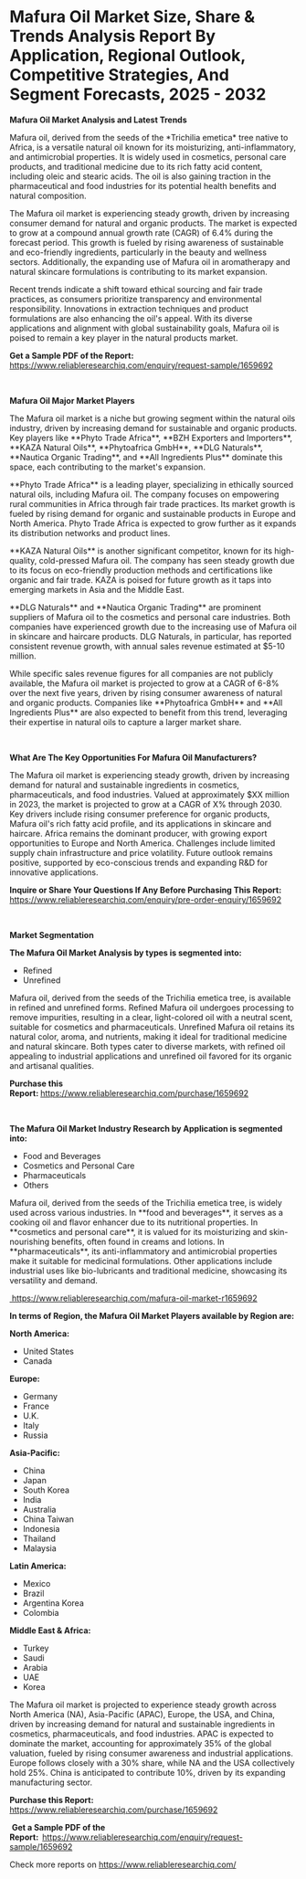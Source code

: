 <p><h1>Mafura Oil Market Size, Share & Trends Analysis Report By Application, Regional Outlook, Competitive Strategies, And Segment Forecasts, 2025 - 2032</h1></p><p><strong>Mafura Oil Market Analysis and Latest Trends</strong></p>
<p><p>Mafura oil, derived from the seeds of the *Trichilia emetica* tree native to Africa, is a versatile natural oil known for its moisturizing, anti-inflammatory, and antimicrobial properties. It is widely used in cosmetics, personal care products, and traditional medicine due to its rich fatty acid content, including oleic and stearic acids. The oil is also gaining traction in the pharmaceutical and food industries for its potential health benefits and natural composition.</p><p>The Mafura oil market is experiencing steady growth, driven by increasing consumer demand for natural and organic products. The market is expected to grow at a compound annual growth rate (CAGR) of 6.4% during the forecast period. This growth is fueled by rising awareness of sustainable and eco-friendly ingredients, particularly in the beauty and wellness sectors. Additionally, the expanding use of Mafura oil in aromatherapy and natural skincare formulations is contributing to its market expansion.</p><p>Recent trends indicate a shift toward ethical sourcing and fair trade practices, as consumers prioritize transparency and environmental responsibility. Innovations in extraction techniques and product formulations are also enhancing the oil's appeal. With its diverse applications and alignment with global sustainability goals, Mafura oil is poised to remain a key player in the natural products market.</p></p>
<p><strong>Get a Sample PDF of the Report:&nbsp;</strong> <a href="https://www.reliableresearchiq.com/enquiry/request-sample/1659692?utm_campaign=2094&utm_medium=2&utm_source=Github&utm_content=ia&utm_term=26012025&utm_id=mafura-oil">https://www.reliableresearchiq.com/enquiry/request-sample/1659692</a></p>
<p>&nbsp;</p>
<p><strong>Mafura Oil Major Market Players</strong></p>
<p><p>The Mafura oil market is a niche but growing segment within the natural oils industry, driven by increasing demand for sustainable and organic products. Key players like **Phyto Trade Africa**, **BZH Exporters and Importers**, **KAZA Natural Oils**, **Phytoafrica GmbH**, **DLG Naturals**, **Nautica Organic Trading**, and **All Ingredients Plus** dominate this space, each contributing to the market's expansion.</p><p>**Phyto Trade Africa** is a leading player, specializing in ethically sourced natural oils, including Mafura oil. The company focuses on empowering rural communities in Africa through fair trade practices. Its market growth is fueled by rising demand for organic and sustainable products in Europe and North America. Phyto Trade Africa is expected to grow further as it expands its distribution networks and product lines.</p><p>**KAZA Natural Oils** is another significant competitor, known for its high-quality, cold-pressed Mafura oil. The company has seen steady growth due to its focus on eco-friendly production methods and certifications like organic and fair trade. KAZA is poised for future growth as it taps into emerging markets in Asia and the Middle East.</p><p>**DLG Naturals** and **Nautica Organic Trading** are prominent suppliers of Mafura oil to the cosmetics and personal care industries. Both companies have experienced growth due to the increasing use of Mafura oil in skincare and haircare products. DLG Naturals, in particular, has reported consistent revenue growth, with annual sales revenue estimated at $5-10 million.</p><p>While specific sales revenue figures for all companies are not publicly available, the Mafura oil market is projected to grow at a CAGR of 6-8% over the next five years, driven by rising consumer awareness of natural and organic products. Companies like **Phytoafrica GmbH** and **All Ingredients Plus** are also expected to benefit from this trend, leveraging their expertise in natural oils to capture a larger market share.</p></p>
<p>&nbsp;</p>
<p><strong>What Are The Key Opportunities For Mafura Oil Manufacturers?</strong></p>
<p><p>The Mafura oil market is experiencing steady growth, driven by increasing demand for natural and sustainable ingredients in cosmetics, pharmaceuticals, and food industries. Valued at approximately $XX million in 2023, the market is projected to grow at a CAGR of X% through 2030. Key drivers include rising consumer preference for organic products, Mafura oil's rich fatty acid profile, and its applications in skincare and haircare. Africa remains the dominant producer, with growing export opportunities to Europe and North America. Challenges include limited supply chain infrastructure and price volatility. Future outlook remains positive, supported by eco-conscious trends and expanding R&D for innovative applications.</p></p>
<p><strong>Inquire or Share Your Questions If Any Before Purchasing This Report:</strong> <a href="https://www.reliableresearchiq.com/enquiry/pre-order-enquiry/1659692?utm_campaign=2094&utm_medium=2&utm_source=Github&utm_content=ia&utm_term=26012025&utm_id=mafura-oil">https://www.reliableresearchiq.com/enquiry/pre-order-enquiry/1659692</a></p>
<p>&nbsp;</p>
<p><strong>Market Segmentation</strong></p>
<p><strong>The Mafura Oil Market Analysis by types is segmented into:</strong></p>
<p><ul><li>Refined</li><li>Unrefined</li></ul></p>
<p><p>Mafura oil, derived from the seeds of the Trichilia emetica tree, is available in refined and unrefined forms. Refined Mafura oil undergoes processing to remove impurities, resulting in a clear, light-colored oil with a neutral scent, suitable for cosmetics and pharmaceuticals. Unrefined Mafura oil retains its natural color, aroma, and nutrients, making it ideal for traditional medicine and natural skincare. Both types cater to diverse markets, with refined oil appealing to industrial applications and unrefined oil favored for its organic and artisanal qualities.</p></p>
<p><strong>Purchase this Report:&nbsp;</strong><a href="https://www.reliableresearchiq.com/purchase/1659692?utm_campaign=2094&utm_medium=2&utm_source=Github&utm_content=ia&utm_term=26012025&utm_id=mafura-oil">https://www.reliableresearchiq.com/purchase/1659692</a></p>
<p>&nbsp;</p>
<p><strong>The Mafura Oil Market Industry Research by Application is segmented into:</strong></p>
<p><ul><li>Food and Beverages</li><li>Cosmetics and Personal Care</li><li>Pharmaceuticals</li><li>Others</li></ul></p>
<p><p>Mafura oil, derived from the seeds of the Trichilia emetica tree, is widely used across various industries. In **food and beverages**, it serves as a cooking oil and flavor enhancer due to its nutritional properties. In **cosmetics and personal care**, it is valued for its moisturizing and skin-nourishing benefits, often found in creams and lotions. In **pharmaceuticals**, its anti-inflammatory and antimicrobial properties make it suitable for medicinal formulations. Other applications include industrial uses like bio-lubricants and traditional medicine, showcasing its versatility and demand.</p></p>
<p><a href="https://www.reliableresearchiq.com/mafura-oil-market-r1659692?utm_campaign=2094&utm_medium=2&utm_source=Github&utm_content=ia&utm_term=26012025&utm_id=mafura-oil">&nbsp;https://www.reliableresearchiq.com/mafura-oil-market-r1659692</a></p>
<p><strong>In terms of Region, the Mafura Oil Market Players available by Region are:</strong></p>
<p>
    <p> <strong> North America: </strong>
        <ul>
            <li>United States</li>
            <li>Canada</li>
        </ul>
        </p> 
    <p> <strong> Europe: </strong>
        <ul>
            <li>Germany</li>
            <li>France</li>
            <li>U.K.</li>
            <li>Italy</li>
            <li>Russia</li>
        </ul>
        </p> 
    <p> <strong> Asia-Pacific: </strong>
        <ul>
            <li>China</li>
            <li>Japan</li>
            <li>South Korea</li>
            <li>India</li>
            <li>Australia</li>
            <li>China Taiwan</li>
            <li>Indonesia</li>
            <li>Thailand</li>
            <li>Malaysia</li>
        </ul>
        </p> 
    <p> <strong> Latin America: </strong>
        <ul>
            <li>Mexico</li>
            <li>Brazil</li>
            <li>Argentina Korea</li>
            <li>Colombia</li>
        </ul>
        </p> 
    <p> <strong> Middle East & Africa: </strong>
        <ul>
            <li>Turkey</li>
            <li>Saudi</li>
            <li>Arabia</li>
            <li>UAE</li>
            <li>Korea</li>
        </ul>
    </p>
    </p>
<p><p>The Mafura oil market is projected to experience steady growth across North America (NA), Asia-Pacific (APAC), Europe, the USA, and China, driven by increasing demand for natural and sustainable ingredients in cosmetics, pharmaceuticals, and food industries. APAC is expected to dominate the market, accounting for approximately 35% of the global valuation, fueled by rising consumer awareness and industrial applications. Europe follows closely with a 30% share, while NA and the USA collectively hold 25%. China is anticipated to contribute 10%, driven by its expanding manufacturing sector.</p></p>
<p><strong>Purchase this Report: </strong><a href="https://www.reliableresearchiq.com/purchase/1659692?utm_campaign=2094&utm_medium=2&utm_source=Github&utm_content=ia&utm_term=26012025&utm_id=mafura-oil">https://www.reliableresearchiq.com/purchase/1659692</a></p>
<p>&nbsp;<strong>Get a Sample PDF of the Report:&nbsp;&nbsp;</strong><a href="https://www.reliableresearchiq.com/enquiry/request-sample/1659692?utm_campaign=2094&utm_medium=2&utm_source=Github&utm_content=ia&utm_term=26012025&utm_id=mafura-oil">https://www.reliableresearchiq.com/enquiry/request-sample/1659692</a></p>
<p><strong></strong></p>
<p>Check more reports on <a href="https://www.reliableresearchiq.com/?utm_campaign=2094&utm_medium=2&utm_source=Github&utm_content=ia&utm_term=26012025&utm_id=mafura-oil">https://www.reliableresearchiq.com/</a></p>